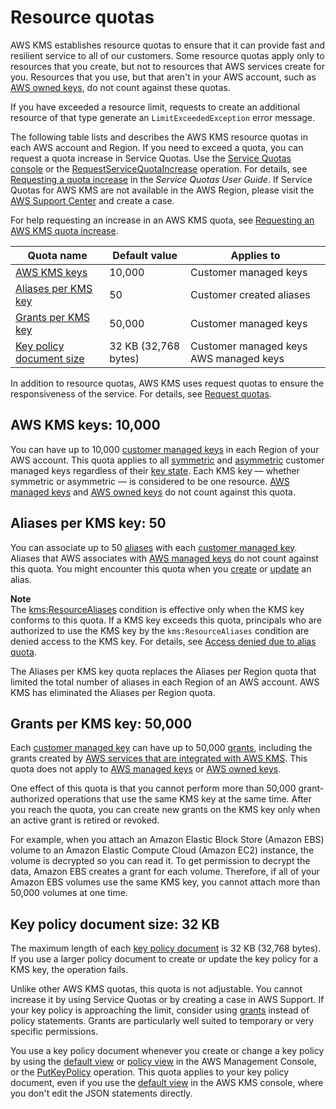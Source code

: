 # Resource quotas<a name="resource-limits"></a>

AWS KMS establishes resource quotas to ensure that it can provide fast and resilient service to all of our customers\. Some resource quotas apply only to resources that you create, but not to resources that AWS services create for you\. Resources that you use, but that aren't in your AWS account, such as [AWS owned keys](concepts.md#aws-owned-cmk), do not count against these quotas\.

If you have exceeded a resource limit, requests to create an additional resource of that type generate an `LimitExceededException` error message\. 

The following table lists and describes the AWS KMS resource quotas in each AWS account and Region\. If you need to exceed a quota, you can request a quota increase in Service Quotas\. Use the [Service Quotas console](https://console.aws.amazon.com/servicequotas) or the [RequestServiceQuotaIncrease](https://docs.aws.amazon.com/servicequotas/2019-06-24/apireference/API_RequestServiceQuotaIncrease.html) operation\. For details, see [Requesting a quota increase](https://docs.aws.amazon.com/servicequotas/latest/userguide/request-increase.html) in the *Service Quotas User Guide*\. If Service Quotas for AWS KMS are not available in the AWS Region, please visit the [AWS Support Center](https://console.aws.amazon.com/support/home) and create a case\. 

For help requesting an increase in an AWS KMS quota, see [Requesting an AWS KMS quota increase](increase-quota.md)\.


| Quota name | Default value | Applies to | 
| --- | --- | --- | 
| [AWS KMS keys](#kms-keys-limit) | 10,000 | Customer managed keys | 
| [Aliases per KMS key](#aliases-per-key) | 50 | Customer created aliases | 
| [Grants per KMS key](#grants-per-key) | 50,000 | Customer managed keys | 
| [Key policy document size](#key-policy-limit) | 32 KB \(32,768 bytes\) |  Customer managed keys AWS managed keys  | 

In addition to resource quotas, AWS KMS uses request quotas to ensure the responsiveness of the service\. For details, see [Request quotas](requests-per-second.md)\.

## AWS KMS keys: 10,000<a name="kms-keys-limit"></a>

You can have up to 10,000 [customer managed keys](concepts.md#customer-cmk) in each Region of your AWS account\. This quota applies to all [symmetric](concepts.md#symmetric-cmks) and [asymmetric](symmetric-asymmetric.md#asymmetric-cmks) customer managed keys regardless of their [key state](key-state.md)\. Each KMS key — whether symmetric or asymmetric — is considered to be one resource\. [AWS managed keys](concepts.md#aws-managed-cmk) and [AWS owned keys](concepts.md#aws-owned-cmk) do not count against this quota\.

## Aliases per KMS key: 50<a name="aliases-per-key"></a>

You can associate up to 50 [aliases](kms-alias.md) with each [customer managed key](concepts.md#customer-cmk)\. Aliases that AWS associates with [AWS managed keys](concepts.md#aws-managed-cmk) do not count against this quota\. You might encounter this quota when you [create](alias-manage.md#alias-create) or [update](alias-manage.md#alias-update) an alias\.

**Note**  
The [kms:ResourceAliases](policy-conditions.md#conditions-kms-resource-aliases) condition is effective only when the KMS key conforms to this quota\. If a KMS key exceeds this quota, principals who are authorized to use the KMS key by the `kms:ResourceAliases` condition are denied access to the KMS key\. For details, see [Access denied due to alias quota](abac.md#access-denied-alias-quota)\.

The Aliases per KMS key quota replaces the Aliases per Region quota that limited the total number of aliases in each Region of an AWS account\. AWS KMS has eliminated the Aliases per Region quota\.

## Grants per KMS key: 50,000<a name="grants-per-key"></a>

Each [customer managed key](concepts.md#customer-cmk) can have up to 50,000 [grants](grants.md), including the grants created by [AWS services that are integrated with AWS KMS](https://aws.amazon.com/kms/features/#AWS_Service_Integration)\. This quota does not apply to [AWS managed keys](concepts.md#aws-managed-cmk) or [AWS owned keys](concepts.md#aws-owned-cmk)\.

One effect of this quota is that you cannot perform more than 50,000 grant\-authorized operations that use the same KMS key at the same time\. After you reach the quota, you can create new grants on the KMS key only when an active grant is retired or revoked\.

For example, when you attach an Amazon Elastic Block Store \(Amazon EBS\) volume to an Amazon Elastic Compute Cloud \(Amazon EC2\) instance, the volume is decrypted so you can read it\. To get permission to decrypt the data, Amazon EBS creates a grant for each volume\. Therefore, if all of your Amazon EBS volumes use the same KMS key, you cannot attach more than 50,000 volumes at one time\.

## Key policy document size: 32 KB<a name="key-policy-limit"></a>

The maximum length of each [key policy document](key-policies.md#key-policy-overview) is 32 KB \(32,768 bytes\)\. If you use a larger policy document to create or update the key policy for a KMS key, the operation fails\. 

Unlike other AWS KMS quotas, this quota is not adjustable\. You cannot increase it by using Service Quotas or by creating a case in AWS Support\. If your key policy is approaching the limit, consider using [grants](grants.md) instead of policy statements\. Grants are particularly well suited to temporary or very specific permissions\.

You use a key policy document whenever you create or change a key policy by using the [default view](key-policy-modifying.md#key-policy-modifying-how-to-console-default-view) or [policy view](key-policy-modifying.md#key-policy-modifying-how-to-console-policy-view) in the AWS Management Console, or the [PutKeyPolicy](https://docs.aws.amazon.com/kms/latest/APIReference/API_PutKeyPolicy.html) operation\. This quota applies to your key policy document, even if you use the [default view](key-policy-modifying.md#key-policy-modifying-how-to-console-default-view) in the AWS KMS console, where you don't edit the JSON statements directly\.